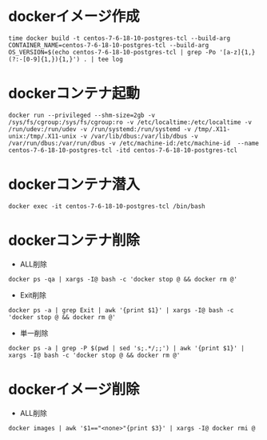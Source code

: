 # dockerイメージ作成
```
time docker build -t centos-7-6-18-10-postgres-tcl --build-arg CONTAINER_NAME=centos-7-6-18-10-postgres-tcl --build-arg OS_VERSION=$(echo centos-7-6-18-10-postgres-tcl | grep -Po '[a-z]{1,}(?:-[0-9]{1,}){1,}') . | tee log
```

# dockerコンテナ起動
```
docker run --privileged --shm-size=2gb -v /sys/fs/cgroup:/sys/fs/cgroup:ro -v /etc/localtime:/etc/localtime -v /run/udev:/run/udev -v /run/systemd:/run/systemd -v /tmp/.X11-unix:/tmp/.X11-unix -v /var/lib/dbus:/var/lib/dbus -v /var/run/dbus:/var/run/dbus -v /etc/machine-id:/etc/machine-id  --name centos-7-6-18-10-postgres-tcl -itd centos-7-6-18-10-postgres-tcl
```

# dockerコンテナ潜入
```
docker exec -it centos-7-6-18-10-postgres-tcl /bin/bash
```

# dockerコンテナ削除

- ALL削除

```
docker ps -qa | xargs -I@ bash -c 'docker stop @ && docker rm @'
```

- Exit削除

```
docker ps -a | grep Exit | awk '{print $1}' | xargs -I@ bash -c 'docker stop @ && docker rm @'
```

- 単一削除

```
docker ps -a | grep -P $(pwd | sed 's;.*/;;') | awk '{print $1}' | xargs -I@ bash -c 'docker stop @ && docker rm @'
```

# dockerイメージ削除

- ALL削除

```
docker images | awk '$1=="<none>"{print $3}' | xargs -I@ docker rmi @
```
